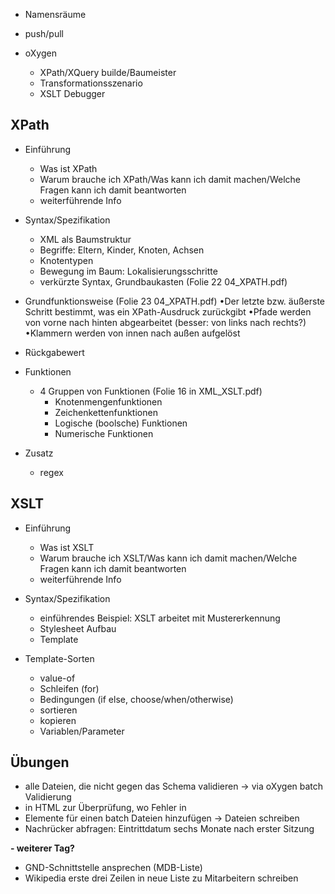 - Namensräume
- push/pull

- oXygen
  - XPath/XQuery builde/Baumeister
  - Transformationsszenario
  - XSLT Debugger

## XPath

- Einführung

  - Was ist XPath
  - Warum brauche ich XPath/Was kann ich damit machen/Welche Fragen kann ich damit beantworten
  - weiterführende Info

- Syntax/Spezifikation

  - XML als Baumstruktur
  - Begriffe: Eltern, Kinder, Knoten, Achsen
  - Knotentypen
  - Bewegung im Baum: Lokalisierungsschritte
  - verkürzte Syntax, Grundbaukasten (Folie 22 04_XPATH.pdf)

- Grundfunktionsweise (Folie 23 04_XPATH.pdf)
  •Der letzte bzw. äußerste Schritt bestimmt, was ein XPath-Ausdruck zurückgibt
  •Pfade werden von vorne nach hinten abgearbeitet (besser: von links nach rechts?)
  •Klammern werden von innen nach außen aufgelöst
- Rückgabewert
- Funktionen

  - 4 Gruppen von Funktionen (Folie 16 in XML_XSLT.pdf)
    - Knotenmengenfunktionen
    - Zeichenkettenfunktionen
    - Logische (boolsche) Funktionen
    - Numerische Funktionen

- Zusatz
  - regex

## XSLT

- Einführung

  - Was ist XSLT
  - Warum brauche ich XSLT/Was kann ich damit machen/Welche Fragen kann ich damit beantworten
  - weiterführende Info

- Syntax/Spezifikation

  - einführendes Beispiel: XSLT arbeitet mit Mustererkennung
  - Stylesheet Aufbau
  - Template

- Template-Sorten
  - value-of
  - Schleifen (for)
  - Bedingungen (if else, choose/when/otherwise)
  - sortieren
  - kopieren
  - Variablen/Parameter

## Übungen

- alle Dateien, die nicht gegen das Schema validieren
  -> via oXygen batch Validierung
- in HTML zur Überprüfung, wo Fehler in
- Elemente für einen batch Dateien hinzufügen -> Dateien schreiben
- Nachrücker abfragen: Eintrittdatum sechs Monate nach erster Sitzung

**- weiterer Tag?**

- GND-Schnittstelle ansprechen (MDB-Liste)
- Wikipedia erste drei Zeilen in neue Liste zu Mitarbeitern schreiben
